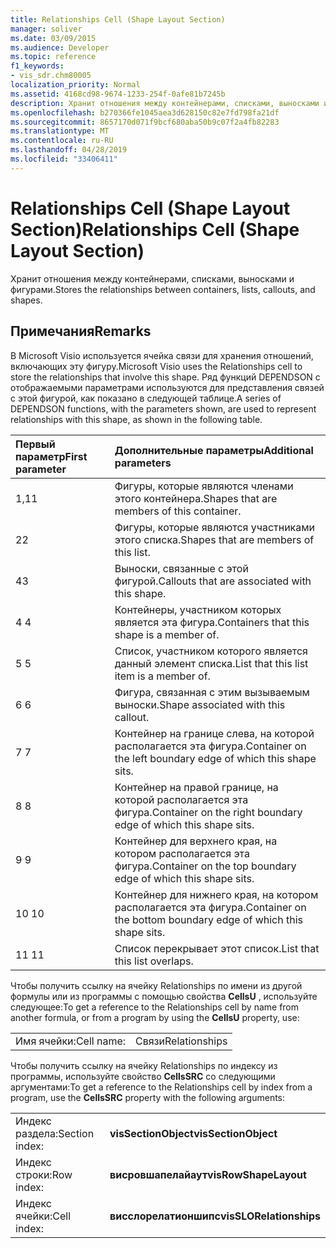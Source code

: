 ```yaml
---
title: Relationships Cell (Shape Layout Section)
manager: soliver
ms.date: 03/09/2015
ms.audience: Developer
ms.topic: reference
f1_keywords:
- vis_sdr.chm80005
localization_priority: Normal
ms.assetid: 4168cd98-9674-1233-254f-0afe81b7245b
description: Хранит отношения между контейнерами, списками, выносками и фигурами.
ms.openlocfilehash: b270366fe1045aea3d628150c82e7fd798fa21df
ms.sourcegitcommit: 8657170d071f9bcf680aba50b9c07f2a4fb82283
ms.translationtype: MT
ms.contentlocale: ru-RU
ms.lasthandoff: 04/28/2019
ms.locfileid: "33406411"
---
```

# <a name="relationships-cell-shape-layout-section"></a><span data-ttu-id="96c95-103">Relationships Cell (Shape Layout Section)</span><span class="sxs-lookup"><span data-stu-id="96c95-103">Relationships Cell (Shape Layout Section)</span></span>

<span data-ttu-id="96c95-104">Хранит отношения между контейнерами, списками, выносками и фигурами.</span><span class="sxs-lookup"><span data-stu-id="96c95-104">Stores the relationships between containers, lists, callouts, and shapes.</span></span> 
  
## <a name="remarks"></a><span data-ttu-id="96c95-105">Примечания</span><span class="sxs-lookup"><span data-stu-id="96c95-105">Remarks</span></span>

 <span data-ttu-id="96c95-106">В Microsoft Visio используется ячейка связи для хранения отношений, включающих эту фигуру.</span><span class="sxs-lookup"><span data-stu-id="96c95-106">Microsoft Visio uses the Relationships cell to store the relationships that involve this shape.</span></span> <span data-ttu-id="96c95-107">Ряд функций DEPENDSON с отображаемыми параметрами используются для представления связей с этой фигурой, как показано в следующей таблице.</span><span class="sxs-lookup"><span data-stu-id="96c95-107">A series of DEPENDSON functions, with the parameters shown, are used to represent relationships with this shape, as shown in the following table.</span></span> 
  
|<span data-ttu-id="96c95-108">**Первый параметр**</span><span class="sxs-lookup"><span data-stu-id="96c95-108">**First parameter**</span></span>|<span data-ttu-id="96c95-109">**Дополнительные параметры**</span><span class="sxs-lookup"><span data-stu-id="96c95-109">**Additional parameters**</span></span>|
|:-----|:-----|
|<span data-ttu-id="96c95-110">1,1</span><span class="sxs-lookup"><span data-stu-id="96c95-110">1</span></span>  <br/> |<span data-ttu-id="96c95-111">Фигуры, которые являются членами этого контейнера.</span><span class="sxs-lookup"><span data-stu-id="96c95-111">Shapes that are members of this container.</span></span>  <br/> |
|<span data-ttu-id="96c95-112">2</span><span class="sxs-lookup"><span data-stu-id="96c95-112">2</span></span>  <br/> |<span data-ttu-id="96c95-113">Фигуры, которые являются участниками этого списка.</span><span class="sxs-lookup"><span data-stu-id="96c95-113">Shapes that are members of this list.</span></span>  <br/> |
|<span data-ttu-id="96c95-114">4</span><span class="sxs-lookup"><span data-stu-id="96c95-114">3</span></span>  <br/> |<span data-ttu-id="96c95-115">Выноски, связанные с этой фигурой.</span><span class="sxs-lookup"><span data-stu-id="96c95-115">Callouts that are associated with this shape.</span></span>  <br/> |
|<span data-ttu-id="96c95-116">4 </span><span class="sxs-lookup"><span data-stu-id="96c95-116">4</span></span>  <br/> |<span data-ttu-id="96c95-117">Контейнеры, участником которых является эта фигура.</span><span class="sxs-lookup"><span data-stu-id="96c95-117">Containers that this shape is a member of.</span></span>  <br/> |
|<span data-ttu-id="96c95-118">5 </span><span class="sxs-lookup"><span data-stu-id="96c95-118">5</span></span>  <br/> |<span data-ttu-id="96c95-119">Список, участником которого является данный элемент списка.</span><span class="sxs-lookup"><span data-stu-id="96c95-119">List that this list item is a member of.</span></span>  <br/> |
|<span data-ttu-id="96c95-120">6 </span><span class="sxs-lookup"><span data-stu-id="96c95-120">6</span></span>  <br/> |<span data-ttu-id="96c95-121">Фигура, связанная с этим вызываемым выноски.</span><span class="sxs-lookup"><span data-stu-id="96c95-121">Shape associated with this callout.</span></span>  <br/> |
|<span data-ttu-id="96c95-122">7 </span><span class="sxs-lookup"><span data-stu-id="96c95-122">7</span></span>  <br/> |<span data-ttu-id="96c95-123">Контейнер на границе слева, на которой располагается эта фигура.</span><span class="sxs-lookup"><span data-stu-id="96c95-123">Container on the left boundary edge of which this shape sits.</span></span>  <br/> |
|<span data-ttu-id="96c95-124">8 </span><span class="sxs-lookup"><span data-stu-id="96c95-124">8</span></span>  <br/> |<span data-ttu-id="96c95-125">Контейнер на правой границе, на которой располагается эта фигура.</span><span class="sxs-lookup"><span data-stu-id="96c95-125">Container on the right boundary edge of which this shape sits.</span></span>  <br/> |
|<span data-ttu-id="96c95-126">9 </span><span class="sxs-lookup"><span data-stu-id="96c95-126">9</span></span>  <br/> |<span data-ttu-id="96c95-127">Контейнер для верхнего края, на котором располагается эта фигура.</span><span class="sxs-lookup"><span data-stu-id="96c95-127">Container on the top boundary edge of which this shape sits.</span></span>  <br/> |
|<span data-ttu-id="96c95-128">10 </span><span class="sxs-lookup"><span data-stu-id="96c95-128">10</span></span>  <br/> |<span data-ttu-id="96c95-129">Контейнер для нижнего края, на котором располагается эта фигура.</span><span class="sxs-lookup"><span data-stu-id="96c95-129">Container on the bottom boundary edge of which this shape sits.</span></span>  <br/> |
|<span data-ttu-id="96c95-130">11 </span><span class="sxs-lookup"><span data-stu-id="96c95-130">11</span></span>  <br/> |<span data-ttu-id="96c95-131">Список перекрывает этот список.</span><span class="sxs-lookup"><span data-stu-id="96c95-131">List that this list overlaps.</span></span>  <br/> |
   
<span data-ttu-id="96c95-132">Чтобы получить ссылку на ячейку Relationships по имени из другой формулы или из программы с помощью свойства **CellsU** , используйте следующее:</span><span class="sxs-lookup"><span data-stu-id="96c95-132">To get a reference to the Relationships cell by name from another formula, or from a program by using the **CellsU** property, use:</span></span> 
  
|||
|:-----|:-----|
|<span data-ttu-id="96c95-133">Имя ячейки:</span><span class="sxs-lookup"><span data-stu-id="96c95-133">Cell name:</span></span>  <br/> |<span data-ttu-id="96c95-134">Связи</span><span class="sxs-lookup"><span data-stu-id="96c95-134">Relationships</span></span>  <br/> |
   
<span data-ttu-id="96c95-135">Чтобы получить ссылку на ячейку Relationships по индексу из программы, используйте свойство **CellsSRC** со следующими аргументами:</span><span class="sxs-lookup"><span data-stu-id="96c95-135">To get a reference to the Relationships cell by index from a program, use the **CellsSRC** property with the following arguments:</span></span> 
  
|||
|:-----|:-----|
|<span data-ttu-id="96c95-136">Индекс раздела:</span><span class="sxs-lookup"><span data-stu-id="96c95-136">Section index:</span></span>  <br/> |<span data-ttu-id="96c95-137">**visSectionObject**</span><span class="sxs-lookup"><span data-stu-id="96c95-137">**visSectionObject**</span></span> <br/> |
|<span data-ttu-id="96c95-138">Индекс строки:</span><span class="sxs-lookup"><span data-stu-id="96c95-138">Row index:</span></span>  <br/> |<span data-ttu-id="96c95-139">**висровшапелайаут**</span><span class="sxs-lookup"><span data-stu-id="96c95-139">**visRowShapeLayout**</span></span> <br/> |
|<span data-ttu-id="96c95-140">Индекс ячейки:</span><span class="sxs-lookup"><span data-stu-id="96c95-140">Cell index:</span></span>  <br/> |<span data-ttu-id="96c95-141">**висслорелатионшипс**</span><span class="sxs-lookup"><span data-stu-id="96c95-141">**visSLORelationships**</span></span> <br/> |
   

